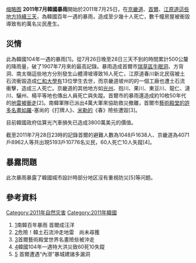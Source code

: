 [缩略图](https://zh.wikipedia.org/wiki/File:2011년_7월_우면산_산사태_서울소방_복구_활동_SFS_1908.jpg "fig:缩略图")
**2011年7月韓國暴雨**開始於2011年7月25日，在[京畿道](../Page/京畿道.md "wikilink")、[首爾](https://zh.wikipedia.org/wiki/首爾 "wikilink")、[江原道這些地方持續三天](https://zh.wikipedia.org/wiki/江原 "wikilink")，為韓國百年一遇的暴雨，造成至少幾十人死亡，數千幢房屋被衝毀導致有約萬名災民產生。

## 災情

此為韓國104年一遇的暴雨\[1\]。從7月26日晚至28日三天不到的時間累計500公釐的降雨量，破了1907年7月來的最高記錄。暴雨造成首爾市[瑞草區牛眠洞](https://zh.wikipedia.org/wiki/瑞草區 "wikilink")、方背洞、南太嶺這些地方分別發生山體滑坡導致16人死亡，江原道春川新北民宿被土石流衝毀造成[仁和大學有](https://zh.wikipedia.org/wiki/仁和大學 "wikilink")13位學生去世，而京畿道坡州的的一個工廠也遭土石流衝擊，造成三人死亡。京畿道的其他地方如[光州](../Page/光州.md "wikilink")、抱川、果川、東豆川、龍仁、漣川、驪州、楊平等地也傳出人員死亡與失蹤。首爾市的暴雨還造成約10枚50年代的[地雷被衝走](../Page/地雷.md "wikilink")\[2\]。南韓軍隊已派出4萬大軍來協助救災撤離，首爾市[藝術殿堂的許多名畫如羅](../Page/藝術殿堂.md "wikilink")-塞尚的《打牌人》、[米勒的](https://zh.wikipedia.org/wiki/米勒 "wikilink")《春》險些遭毀\[3\]。

目前韓國政府估算光汽車損失已造成3800萬美元的價值。

截至2011年7月28日23時的記錄首爾的避難人數為1048戶1638人、京畿道為4071戶8962人等共出現5193戶10776名災民，60人死亡10人失蹤\[4\]。

## 暴露問題

此次暴雨暴露了韓國城市設計時部分地区沒有重視防災\[5\]等问题。

## 參考資料

[Category:2011年自然灾害](https://zh.wikipedia.org/wiki/Category:2011年自然灾害 "wikilink")
[Category:2011年韓國](https://zh.wikipedia.org/wiki/Category:2011年韓國 "wikilink")

1.  [1](http://tw.news.yahoo.com/article/url/d/a/110729/11/2vy12.html)南韓百年暴雨
    首爾成汪洋
2.  [2](http://tw.news.yahoo.com/article/url/d/a/110729/8/2vyae.html)危險！韓土石流沖走地雷　尚未尋獲
3.  [3](http://tw.news.yahoo.com/article/url/d/a/110729/139/2vy44.html)首爾藝術殿堂世界名畫險些被沖走
4.  [4](http://tw.news.yahoo.com/article/url/d/a/110729/139/2vy45.html)韓國104年一遇特大洪災致60死10失蹤
5.  [5](http://tw.news.yahoo.com/article/url/d/a/110729/139/2vy41.html)
    首爾遭遇“內澇”暴城建諸多漏洞